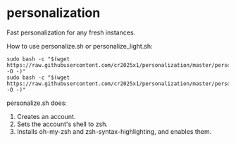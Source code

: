 # personalization
Fast personalization for any fresh instances.

How to use personalize.sh or personalize_light.sh:
```
sudo bash -c "$(wget https://raw.githubusercontent.com/cr2025x1/personalization/master/personalize.sh -O -)"
sudo bash -c "$(wget https://raw.githubusercontent.com/cr2025x1/personalization/master/personalize_light.sh -O -)"
```

personalize.sh does:
1. Creates an account.
2. Sets the account's shell to zsh.
3. Installs oh-my-zsh and zsh-syntax-highlighting, and enables them.
